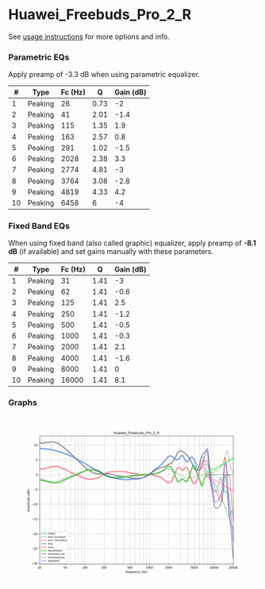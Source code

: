 # Huawei_Freebuds_Pro_2_R
See [usage instructions](https://github.com/jaakkopasanen/AutoEq#usage) for more options and info.

### Parametric EQs
Apply preamp of -3.3 dB when using parametric equalizer.

|   # | Type    |   Fc (Hz) |    Q |   Gain (dB) |
|-----|---------|-----------|------|-------------|
|   1 | Peaking |        26 | 0.73 |        -2   |
|   2 | Peaking |        41 | 2.01 |        -1.4 |
|   3 | Peaking |       115 | 1.35 |         1.9 |
|   4 | Peaking |       163 | 2.57 |         0.8 |
|   5 | Peaking |       291 | 1.02 |        -1.5 |
|   6 | Peaking |      2028 | 2.38 |         3.3 |
|   7 | Peaking |      2774 | 4.81 |        -3   |
|   8 | Peaking |      3764 | 3.08 |        -2.8 |
|   9 | Peaking |      4819 | 4.33 |         4.2 |
|  10 | Peaking |      6458 | 6    |        -4   |

### Fixed Band EQs
When using fixed band (also called graphic) equalizer, apply preamp of **-8.1 dB** (if available) and set gains manually with these parameters.

|   # | Type    |   Fc (Hz) |    Q |   Gain (dB) |
|-----|---------|-----------|------|-------------|
|   1 | Peaking |        31 | 1.41 |        -3   |
|   2 | Peaking |        62 | 1.41 |        -0.6 |
|   3 | Peaking |       125 | 1.41 |         2.5 |
|   4 | Peaking |       250 | 1.41 |        -1.2 |
|   5 | Peaking |       500 | 1.41 |        -0.5 |
|   6 | Peaking |      1000 | 1.41 |        -0.3 |
|   7 | Peaking |      2000 | 1.41 |         2.1 |
|   8 | Peaking |      4000 | 1.41 |        -1.6 |
|   9 | Peaking |      8000 | 1.41 |         0   |
|  10 | Peaking |     16000 | 1.41 |         8.1 |

### Graphs
![](./Huawei_Freebuds_Pro_2_R.png)
